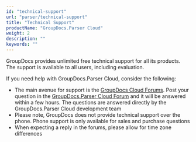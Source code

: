 ```yaml
---
id: "technical-support"
url: "parser/technical-support"
title: "Technical Support"
productName: "GroupDocs.Parser Cloud"
weight: 2
description: ""
keywords: ""
---
```


GroupDocs provides unlimited free technical support for all its products. The support is available to all users, including evaluation.

If you need help with GroupDocs.Parser Cloud, consider the following:

* The main avenue for support is the [GroupDocs Cloud Forums](http://forum.groupdocs.cloud/). Post your question in the [GroupDocs.Parser Cloud Forum](https://forum.groupdocs.cloud/c/parser) and it will be answered within a few hours. The questions are answered directly by the GroupDocs.Parser Cloud development team
* Please note, GroupDocs does not provide technical support over the phone. Phone support is only available for sales and purchase questions
* When expecting a reply in the forums, please allow for time zone differences
